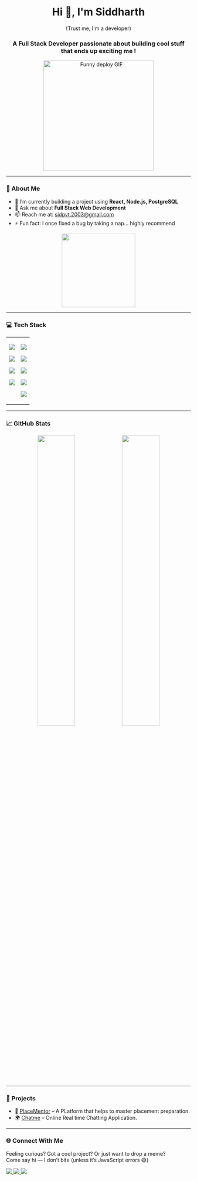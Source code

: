 <h1 align="center">Hi 👋, I'm Siddharth</h1>
<p  align="center">(Trust me, I'm a developer)</p>
<h3 align="center">A Full Stack Developer passionate about building cool stuff that ends up exciting me !</h3>

<p align="center">
<p align="center">
  <img src="https://media.giphy.com/media/13HgwGsXF0aiGY/giphy.gif" width="300" alt="Funny deploy GIF" />
</p>


</p>

---

### 🧠 About Me

- 🔭 I’m currently building a project using **React, Node.js, PostgreSQL**
- 💬 Ask me about **Full Stack Web Development**
- 📫 Reach me at: [sidpvt.2003@gmail.com](mailto:sidpvt.2003@gmail.com)
- ⚡ Fun fact: I once fixed a bug by taking a nap... highly recommend


<p align = "center">
  <img src="https://media3.giphy.com/media/v1.Y2lkPTc5MGI3NjExdmlzYzkyZm5idDhxbnMxMDdpMGtpYzN5aXpoN3JzaGFidDYxa2hkZiZlcD12MV9pbnRlcm5hbF9naWZfYnlfaWQmY3Q9Zw/25Itcrcuwkyq3ohubJ/giphy.gif" width="200" />
</p>

---



### 💻 Tech Stack

<table align = "center" width = "300">
  <tr>
    <td align="left" valign="top">
      <p><img src="https://img.shields.io/badge/HTML5-E34F26?style=flat&logo=html5&logoColor=white" /></p>
      <p><img src="https://img.shields.io/badge/CSS3-1572B6?style=flat&logo=css3&logoColor=white" /></p>
      <p><img src="https://img.shields.io/badge/JavaScript-F7DF1E?style=flat&logo=javascript&logoColor=black" /></p>
      <p><img src="https://img.shields.io/badge/React-20232A?style=flat&logo=react&logoColor=61DAFB" /></p>
    </td>
    <td align="left" valign="top">
      <p><img src="https://img.shields.io/badge/Node.js-339933?style=flat&logo=nodedotjs&logoColor=white" /></p>
      <p><img src="https://img.shields.io/badge/Express.js-000000?style=flat&logo=express&logoColor=white" /></p>
      <p><img src="https://img.shields.io/badge/MongoDB-47A248?style=flat&logo=mongodb&logoColor=white" /></p>
      <p><img src="https://img.shields.io/badge/PostgreSQL-336791?style=flat&logo=postgresql&logoColor=white" /></p>
      <p><img src="https://img.shields.io/badge/Tailwind_CSS-38B2AC?style=flat&logo=tailwind-css&logoColor=white" /></p>
    </td>
  </tr>
</table>





---

### 📈 GitHub Stats

<p align="center">
  <img src="https://github-readme-stats.vercel.app/api?username=Siddharth1353&show_icons=true&theme=radical" width="45%" />
  <img src="https://github-readme-streak-stats.herokuapp.com?user=Siddharth1353&theme=radical" width="45%" />
</p>

---

### 🚀 Projects

- 🧩 [PlaceMentor](https://github.com/Team-Wu-Shang-Clan) – A PLatform that helps to master placement preparation.
- 🌍 [Chatme](https://github.com/Siddharth1353/LetsChat) – Online Real time Chatting Application.

---

### 🌐 Connect With Me


Feeling curious? Got a cool project? Or just want to drop a meme?  
Come say hi — I don’t bite (unless it’s JavaScript errors 😅)

<p>
  <a href="https://www.linkedin.com/in/siddharth-rajpurohit-5075b3249/" target="_blank">
    <img src="https://img.shields.io/badge/LinkedIn-0A66C2?style=flat&logo=linkedin&logoColor=white" />
  </a>
  <a href="https://x.com/SIDDHAR10087543" target="_blank">
    <img src="https://img.shields.io/badge/Twitter-1DA1F2?style=flat&logo=twitter&logoColor=white" />
  </a>
  <a href="https://github.com/Siddharth1353" target="_blank">
    <img src="https://img.shields.io/badge/Portfolio-000000?style=flat&logo=github&logoColor=white" />
  </a>
</p>
